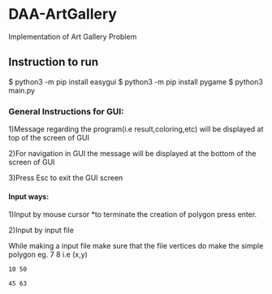 # DAA-ArtGallery
Implementation of Art Gallery Problem

## Instruction to run 

$ python3 -m pip install easygui
$ python3 -m pip install pygame
$ python3 main.py

### General Instructions for GUI:

 1)Message regarding the program(i.e result,coloring,etc) will be displayed at top of the screen of GUI 
 
 2)For navigation in GUI the message will be displayed at the bottom of the screen of GUI
 
 3)Press Esc to exit the GUI screen
 

#### Input ways:

1)Input by mouse cursor
	*to terminate the creation of polygon press enter.
  
2)Input by input file

While making a input file make sure that the file vertices do make the simple polygon
eg. 7 8   i.e (x,y)

    10 50
    
    45 63
